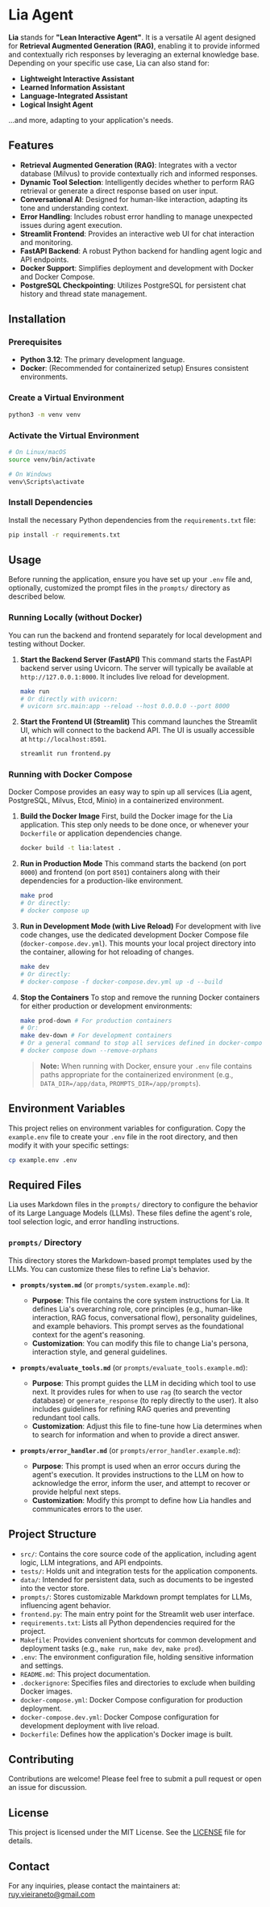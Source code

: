 # Lia Agent

**Lia** stands for **"Lean Interactive Agent"**. It is a versatile AI agent designed for **Retrieval Augmented Generation (RAG)**, enabling it to provide informed and contextually rich responses by leveraging an external knowledge base. Depending on your specific use case, Lia can also stand for:

- **Lightweight Interactive Assistant**
- **Learned Information Assistant**
- **Language-Integrated Assistant**
- **Logical Insight Agent**

...and more, adapting to your application's needs.

## Features

- **Retrieval Augmented Generation (RAG)**: Integrates with a vector database (Milvus) to provide contextually rich and informed responses.
- **Dynamic Tool Selection**: Intelligently decides whether to perform RAG retrieval or generate a direct response based on user input.
- **Conversational AI**: Designed for human-like interaction, adapting its tone and understanding context.
- **Error Handling**: Includes robust error handling to manage unexpected issues during agent execution.
- **Streamlit Frontend**: Provides an interactive web UI for chat interaction and monitoring.
- **FastAPI Backend**: A robust Python backend for handling agent logic and API endpoints.
- **Docker Support**: Simplifies deployment and development with Docker and Docker Compose.
- **PostgreSQL Checkpointing**: Utilizes PostgreSQL for persistent chat history and thread state management.

## Installation

### Prerequisites

- **Python 3.12**: The primary development language.
- **Docker**: (Recommended for containerized setup) Ensures consistent environments.

### Create a Virtual Environment

```bash
python3 -m venv venv
```

### Activate the Virtual Environment

```bash
# On Linux/macOS
source venv/bin/activate

# On Windows
venv\Scripts\activate
```

### Install Dependencies

Install the necessary Python dependencies from the `requirements.txt` file:

```bash
pip install -r requirements.txt
```

## Usage

Before running the application, ensure you have set up your `.env` file and, optionally, customized the prompt files in the `prompts/` directory as described below.

### Running Locally (without Docker)

You can run the backend and frontend separately for local development and testing without Docker.

1.  **Start the Backend Server (FastAPI)**
    This command starts the FastAPI backend server using Uvicorn. The server will typically be available at `http://127.0.0.1:8000`. It includes live reload for development.

    ```bash
    make run
    # Or directly with uvicorn:
    # uvicorn src.main:app --reload --host 0.0.0.0 --port 8000
    ```

2.  **Start the Frontend UI (Streamlit)**
    This command launches the Streamlit UI, which will connect to the backend API. The UI is usually accessible at `http://localhost:8501`.

    ```bash
    streamlit run frontend.py
    ```

### Running with Docker Compose

Docker Compose provides an easy way to spin up all services (Lia agent, PostgreSQL, Milvus, Etcd, Minio) in a containerized environment.

1.  **Build the Docker Image**
    First, build the Docker image for the Lia application. This step only needs to be done once, or whenever your `Dockerfile` or application dependencies change.

    ```bash
    docker build -t lia:latest .
    ```

2.  **Run in Production Mode**
    This command starts the backend (on port `8000`) and frontend (on port `8501`) containers along with their dependencies for a production-like environment.

    ```bash
    make prod
    # Or directly:
    # docker compose up
    ```

3.  **Run in Development Mode (with Live Reload)**
    For development with live code changes, use the dedicated development Docker Compose file (`docker-compose.dev.yml`). This mounts your local project directory into the container, allowing for hot reloading of changes.

    ```bash
    make dev
    # Or directly:
    # docker-compose -f docker-compose.dev.yml up -d --build
    ```

4.  **Stop the Containers**
    To stop and remove the running Docker containers for either production or development environments:

    ```bash
    make prod-down # For production containers
    # Or:
    make dev-down # For development containers
    # Or a general command to stop all services defined in docker-compose.yml:
    # docker compose down --remove-orphans
    ```

    > **Note:** When running with Docker, ensure your `.env` file contains paths appropriate for the containerized environment (e.g., `DATA_DIR=/app/data`, `PROMPTS_DIR=/app/prompts`).

## Environment Variables

This project relies on environment variables for configuration. Copy the `example.env` file to create your `.env` file in the root directory, and then modify it with your specific settings:

```bash
cp example.env .env
```

## Required Files

Lia uses Markdown files in the `prompts/` directory to configure the behavior of its Large Language Models (LLMs). These files define the agent's role, tool selection logic, and error handling instructions.

### `prompts/` Directory

This directory stores the Markdown-based prompt templates used by the LLMs. You can customize these files to refine Lia's behavior.

- **`prompts/system.md`** (or `prompts/system.example.md`):
    - **Purpose**: This file contains the core system instructions for Lia. It defines Lia's overarching role, core principles (e.g., human-like interaction, RAG focus, conversational flow), personality guidelines, and example behaviors. This prompt serves as the foundational context for the agent's reasoning.
    - **Customization**: You can modify this file to change Lia's persona, interaction style, and general guidelines.

- **`prompts/evaluate_tools.md`** (or `prompts/evaluate_tools.example.md`):
    - **Purpose**: This prompt guides the LLM in deciding which tool to use next. It provides rules for when to use `rag` (to search the vector database) or `generate_response` (to reply directly to the user). It also includes guidelines for refining RAG queries and preventing redundant tool calls.
    - **Customization**: Adjust this file to fine-tune how Lia determines when to search for information and when to provide a direct answer.

- **`prompts/error_handler.md`** (or `prompts/error_handler.example.md`):
    - **Purpose**: This prompt is used when an error occurs during the agent's execution. It provides instructions to the LLM on how to acknowledge the error, inform the user, and attempt to recover or provide helpful next steps.
    - **Customization**: Modify this prompt to define how Lia handles and communicates errors to the user.

## Project Structure

- `src/`: Contains the core source code of the application, including agent logic, LLM integrations, and API endpoints.
- `tests/`: Holds unit and integration tests for the application components.
- `data/`: Intended for persistent data, such as documents to be ingested into the vector store.
- `prompts/`: Stores customizable Markdown prompt templates for LLMs, influencing agent behavior.
- `frontend.py`: The main entry point for the Streamlit web user interface.
- `requirements.txt`: Lists all Python dependencies required for the project.
- `Makefile`: Provides convenient shortcuts for common development and deployment tasks (e.g., `make run`, `make dev`, `make prod`).
- `.env`: The environment configuration file, holding sensitive information and settings.
- `README.md`: This project documentation.
- `.dockerignore`: Specifies files and directories to exclude when building Docker images.
- `docker-compose.yml`: Docker Compose configuration for production deployment.
- `docker-compose.dev.yml`: Docker Compose configuration for development deployment with live reload.
- `Dockerfile`: Defines how the application's Docker image is built.

## Contributing

Contributions are welcome! Please feel free to submit a pull request or open an issue for discussion.

## License

This project is licensed under the MIT License. See the [LICENSE](https://opensource.org/licenses/MIT) file for details.

## Contact

For any inquiries, please contact the maintainers at:
[ruy.vieiraneto@gmail.com](mailto:ruy.vieiraneto@gmail.com)
